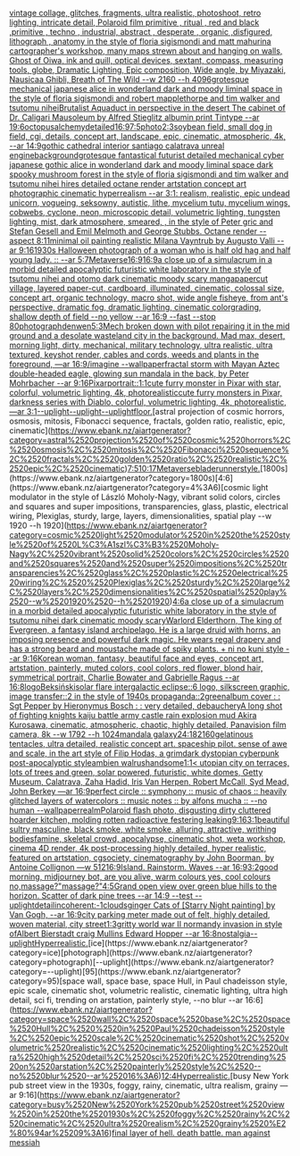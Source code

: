 [vintage collage, glitches, fragments, ultra realistic, photoshoot, retro lighting, intricate detail, Polaroid film primitive , ritual , red and black ,primitive , techno , industrial, abstract , desperate , organic ,disfigured, lithograph , anatomy in the style of floria sigismondi and matt mahurin](https://www.ebank.nz/aiartgenerator?category=vintage%2520collage%2C%2520glitches%2C%2520fragments%2C%2520ultra%2520realistic%2C%2520photoshoot%2C%2520retro%2520lighting%2C%2520intricate%2520detail%2C%2520Polaroid%2520film%2520primitive%2520%2C%2520ritual%2520%2C%2520red%2520and%2520black%2520%2Cprimitive%2520%2C%2520techno%2520%2C%2520industrial%2C%2520abstract%2520%2C%2520desperate%2520%2C%2520organic%2520%2Cdisfigured%2C%2520lithograph%2520%2C%2520anatomy%2520in%2520the%2520style%2520of%2520floria%2520sigismondi%2520and%2520matt%2520mahurin)[a cartographer's workshop, many maps strewn about and hanging on walls, Ghost of Oiwa, ink and quill, optical devices, sextant, compass, measuring tools, globe, Dramatic Lighting, Epic composition, Wide angle, by Miyazaki, Nausicaa Ghibli, Breath of The Wild  --w 2160  --h 4096](https://www.ebank.nz/aiartgenerator?category=a%2520cartographer%27s%2520workshop%2C%2520many%2520maps%2520strewn%2520about%2520and%2520hanging%2520on%2520walls%2C%2520Ghost%2520of%2520Oiwa%2C%2520ink%2520and%2520quill%2C%2520optical%2520devices%2C%2520sextant%2C%2520compass%2C%2520measuring%2520tools%2C%2520globe%2C%2520Dramatic%2520Lighting%2C%2520Epic%2520composition%2C%2520Wide%2520angle%2C%2520by%2520Miyazaki%2C%2520Nausicaa%2520Ghibli%2C%2520Breath%2520of%2520The%2520Wild%2520%2520--w%25202160%2520%2520--h%25204096)[grotesque mechanical japanese alice in wonderland dark and moody liminal space in the style of floria sigismondi and robert mapplethorpe and tim walker and tsutomu nihei](https://www.ebank.nz/aiartgenerator?category=grotesque%2520mechanical%2520japanese%2520alice%2520in%2520wonderland%2520dark%2520and%2520moody%2520liminal%2520space%2520in%2520the%2520style%2520of%2520floria%2520sigismondi%2520and%2520robert%2520mapplethorpe%2520and%2520tim%2520walker%2520and%2520tsutomu%2520nihei)[Brutalist Aquaduct in perspective in the desert The cabinet of Dr. Caligari Mausoleum by Alfred Stieglitz albumin print Tintype --ar 19:6](https://www.ebank.nz/aiartgenerator?category=Brutalist%2520Aquaduct%2520in%2520perspective%2520in%2520the%2520desert%2520The%2520cabinet%2520of%2520Dr.%2520Caligari%2520Mausoleum%2520by%2520Alfred%2520Stieglitz%2520albumin%2520print%2520Tintype%2520--ar%252019%3A6)[octopus](https://www.ebank.nz/aiartgenerator?category=octopus)[alchemy](https://www.ebank.nz/aiartgenerator?category=alchemy)[detailed](https://www.ebank.nz/aiartgenerator?category=detailed)[16:9](https://www.ebank.nz/aiartgenerator?category=16%3A9)[7:5](https://www.ebank.nz/aiartgenerator?category=7%3A5)[photo](https://www.ebank.nz/aiartgenerator?category=photo)[2:3](https://www.ebank.nz/aiartgenerator?category=2%3A3)[soybean field, small dog in field, cgi, details, concept art, landscape, epic, cinematic, atmospheric, 4k, --ar 14:9](https://www.ebank.nz/aiartgenerator?category=soybean%2520field%2C%2520small%2520dog%2520in%2520field%2C%2520cgi%2C%2520details%2C%2520concept%2520art%2C%2520landscape%2C%2520epic%2C%2520cinematic%2C%2520atmospheric%2C%25204k%2C%2520--ar%252014%3A9)[gothic cathedral interior santiago calatrava unreal engine](https://www.ebank.nz/aiartgenerator?category=gothic%2520cathedral%2520interior%2520santiago%2520calatrava%2520unreal%2520engine)[background](https://www.ebank.nz/aiartgenerator?category=background)[grotesque fantastical futurist detailed mechanical cyber japanese gothic alice in wonderland dark and moody liminal space dark spooky mushroom forest in the style of floria sigismondi and tim walker and tsutomu nihei hires detailed octane render artstation concept art photographic cinematic hyperrealism --ar 3:1](https://www.ebank.nz/aiartgenerator?category=grotesque%2520fantastical%2520futurist%2520detailed%2520mechanical%2520cyber%2520japanese%2520gothic%2520alice%2520in%2520wonderland%2520dark%2520and%2520moody%2520liminal%2520space%2520dark%2520spooky%2520mushroom%2520forest%2520in%2520the%2520style%2520of%2520floria%2520sigismondi%2520and%2520tim%2520walker%2520and%2520tsutomu%2520nihei%2520hires%2520detailed%2520octane%2520render%2520artstation%2520concept%2520art%2520photographic%2520cinematic%2520hyperrealism%2520--ar%25203%3A1)[: realism, realistic, epic undead unicorn, vogueing, seksowny, autistic, lithe, mycelium tutu, mycelium wings, cobwebs, cyclone, neon, microscopic detail, volumetric lighting, tungsten lighting, mist, dark atmosphere, smeared, , in the style of Peter gric and Stefan Gesell and Emil Melmoth and George Stubbs. Octane render --aspect 8:11](https://www.ebank.nz/aiartgenerator?category=%3A%2520realism%2C%2520realistic%2C%2520epic%2520undead%2520unicorn%2C%2520vogueing%2C%2520seksowny%2C%2520autistic%2C%2520lithe%2C%2520mycelium%2520tutu%2C%2520mycelium%2520wings%2C%2520cobwebs%2C%2520cyclone%2C%2520neon%2C%2520microscopic%2520detail%2C%2520volumetric%2520lighting%2C%2520tungsten%2520lighting%2C%2520mist%2C%2520dark%2520atmosphere%2C%2520smeared%2C%2520%2C%2520in%2520the%2520style%2520of%2520Peter%2520gric%2520and%2520Stefan%2520Gesell%2520and%2520Emil%2520Melmoth%2520and%2520George%2520Stubbs.%2520Octane%2520render%2520--aspect%25208%3A11)[minimal oil painting realistic Milana Vayntrub by Augusto Valli --ar 9:16](https://www.ebank.nz/aiartgenerator?category=minimal%2520oil%2520painting%2520realistic%2520Milana%2520Vayntrub%2520by%2520Augusto%2520Valli%2520--ar%25209%3A16)[1930s Halloween photograph of a woman who is half old hag and half young lady. :: --ar 5:7](https://www.ebank.nz/aiartgenerator?category=1930s%2520Halloween%2520photograph%2520of%2520a%2520woman%2520who%2520is%2520half%2520old%2520hag%2520and%2520half%2520young%2520lady.%2520%3A%3A%2520--ar%25205%3A7)[Metaverse](https://www.ebank.nz/aiartgenerator?category=Metaverse)[16:9](https://www.ebank.nz/aiartgenerator?category=16%3A9)[16:9](https://www.ebank.nz/aiartgenerator?category=16%3A9)[a close up of a simulacrum in a morbid detailed apocalyptic futuristic white laboratory in the style of tsutomu nihei and otomo dark cinematic moody scary manga](https://www.ebank.nz/aiartgenerator?category=a%2520close%2520up%2520of%2520a%2520simulacrum%2520in%2520a%2520morbid%2520detailed%2520apocalyptic%2520futuristic%2520white%2520laboratory%2520in%2520the%2520style%2520of%2520tsutomu%2520nihei%2520and%2520otomo%2520dark%2520cinematic%2520moody%2520scary%2520manga)[papercut village, layered paper-cut, cardboard, illuminated, cinematic, colossal size, concept art, organic technology, macro shot, wide angle fisheye, from ant's perspective, dramatic fog, dramatic lighting, cinematic colorgrading, shallow depth of field --no yellow --ar 16:9 --fast --stop 80](https://www.ebank.nz/aiartgenerator?category=papercut%2520village%2C%2520layered%2520paper-cut%2C%2520cardboard%2C%2520illuminated%2C%2520cinematic%2C%2520colossal%2520size%2C%2520concept%2520art%2C%2520organic%2520technology%2C%2520macro%2520shot%2C%2520wide%2520angle%2520fisheye%2C%2520from%2520ant%27s%2520perspective%2C%2520dramatic%2520fog%2C%2520dramatic%2520lighting%2C%2520cinematic%2520colorgrading%2C%2520shallow%2520depth%2520of%2520field%2520--no%2520yellow%2520--ar%252016%3A9%2520--fast%2520--stop%252080)[photograph](https://www.ebank.nz/aiartgenerator?category=photograph)[denwen](https://www.ebank.nz/aiartgenerator?category=denwen)[](https://www.ebank.nz/aiartgenerator?category=)[5:3](https://www.ebank.nz/aiartgenerator?category=5%3A3)[Mech broken down with pilot repairing it in the mid ground and a desolate wasteland city in the background. Mad max, desert, morning light, dirty, mechanical, military technology, ultra realistic, ultra textured, keyshot render, cables and cords, weeds and plants in the foreground, —ar 16:9](https://www.ebank.nz/aiartgenerator?category=Mech%2520broken%2520down%2520with%2520pilot%2520repairing%2520it%2520in%2520the%2520mid%2520ground%2520and%2520a%2520desolate%2520wasteland%2520city%2520in%2520the%2520background.%2520Mad%2520max%2C%2520desert%2C%2520morning%2520light%2C%2520dirty%2C%2520mechanical%2C%2520military%2520technology%2C%2520ultra%2520realistic%2C%2520ultra%2520textured%2C%2520keyshot%2520render%2C%2520cables%2520and%2520cords%2C%2520weeds%2520and%2520plants%2520in%2520the%2520foreground%2C%2520%E2%80%94ar%252016%3A9)[/imagine --wallpaper](https://www.ebank.nz/aiartgenerator?category=/imagine%2520--wallpaper)[fractal storm with Mayan Aztec double-headed eagle, glowing sun mandala in the back, by Peter Mohrbacher  --ar 9:16](https://www.ebank.nz/aiartgenerator?category=fractal%2520storm%2520with%2520Mayan%2520Aztec%2520double-headed%2520eagle%2C%2520glowing%2520sun%2520mandala%2520in%2520the%2520back%2C%2520by%2520Peter%2520Mohrbacher%2520%2520--ar%25209%3A16)[Pixar](https://www.ebank.nz/aiartgenerator?category=Pixar)[portrait::](https://www.ebank.nz/aiartgenerator?category=portrait%3A%3A)[1:1](https://www.ebank.nz/aiartgenerator?category=1%3A1)[cute furry monster in Pixar with star, colorful, volumetric lighting, 4k, photorealistic](https://www.ebank.nz/aiartgenerator?category=cute%2520furry%2520monster%2520in%2520Pixar%2520with%2520star%2C%2520colorful%2C%2520volumetric%2520lighting%2C%25204k%2C%2520photorealistic)[cute furry monsters in Pixar, darkness series with Diablo, colorful, volumetric lighting, 4k, photorealistic, —ar 3:1](https://www.ebank.nz/aiartgenerator?category=cute%2520furry%2520monsters%2520in%2520Pixar%2C%2520darkness%2520series%2520with%2520Diablo%2C%2520colorful%2C%2520volumetric%2520lighting%2C%25204k%2C%2520photorealistic%2C%2520%E2%80%94ar%25203%3A1)[--uplight](https://www.ebank.nz/aiartgenerator?category=--uplight)[--uplight](https://www.ebank.nz/aiartgenerator?category=--uplight)[--uplight](https://www.ebank.nz/aiartgenerator?category=--uplight)[floor.](https://www.ebank.nz/aiartgenerator?category=floor.)[astral projection of cosmic horrors, osmosis, mitosis, Fibonacci sequence, fractals, golden ratio, realistic, epic, cinematic](https://www.ebank.nz/aiartgenerator?category=astral%2520projection%2520of%2520cosmic%2520horrors%2C%2520osmosis%2C%2520mitosis%2C%2520Fibonacci%2520sequence%2C%2520fractals%2C%2520golden%2520ratio%2C%2520realistic%2C%2520epic%2C%2520cinematic)[7:5](https://www.ebank.nz/aiartgenerator?category=7%3A5)[10:17](https://www.ebank.nz/aiartgenerator?category=10%3A17)[Metaverse](https://www.ebank.nz/aiartgenerator?category=Metaverse)[bladerunner](https://www.ebank.nz/aiartgenerator?category=bladerunner)[style.](https://www.ebank.nz/aiartgenerator?category=style.)[1800s](https://www.ebank.nz/aiartgenerator?category=1800s)[4:6](https://www.ebank.nz/aiartgenerator?category=4%3A6)[cosmic light modulator in the style of László Moholy-Nagy, vibrant solid colors, circles and squares and super impositions, transparencies, glass, plastic, electrical wiring,  Plexiglas, sturdy, large, layers, dimensionalities, spatial play --w 1920 --h 1920](https://www.ebank.nz/aiartgenerator?category=cosmic%2520light%2520modulator%2520in%2520the%2520style%2520of%2520L%C3%A1szl%C3%B3%2520Moholy-Nagy%2C%2520vibrant%2520solid%2520colors%2C%2520circles%2520and%2520squares%2520and%2520super%2520impositions%2C%2520transparencies%2C%2520glass%2C%2520plastic%2C%2520electrical%2520wiring%2C%2520%2520Plexiglas%2C%2520sturdy%2C%2520large%2C%2520layers%2C%2520dimensionalities%2C%2520spatial%2520play%2520--w%25201920%2520--h%25201920)[4:6](https://www.ebank.nz/aiartgenerator?category=4%3A6)[a close up of a simulacrum in a morbid detailed apocalyptic futuristic white laboratory in the style of tsutomu nihei dark cinematic moody scary](https://www.ebank.nz/aiartgenerator?category=a%2520close%2520up%2520of%2520a%2520simulacrum%2520in%2520a%2520morbid%2520detailed%2520apocalyptic%2520futuristic%2520white%2520laboratory%2520in%2520the%2520style%2520of%2520tsutomu%2520nihei%2520dark%2520cinematic%2520moody%2520scary)[Warlord Elderthorn, The king of Evergreen, a fantasy island archipelago. He is a large druid with horns, an imposing presence and powerful dark magic. He wears regal drapery and has a strong beard and moustache made of spiky plants. + ni no kuni style --ar 9:16](https://www.ebank.nz/aiartgenerator?category=Warlord%2520Elderthorn%2C%2520The%2520king%2520of%2520Evergreen%2C%2520a%2520fantasy%2520island%2520archipelago.%2520He%2520is%2520a%2520large%2520druid%2520with%2520horns%2C%2520an%2520imposing%2520presence%2520and%2520powerful%2520dark%2520magic.%2520He%2520wears%2520regal%2520drapery%2520and%2520has%2520a%2520strong%2520beard%2520and%2520moustache%2520made%2520of%2520spiky%2520plants.%2520%2B%2520ni%2520no%2520kuni%2520style%2520--ar%25209%3A16)[Korean woman, fantasy, beautiful face and eyes, concept art, artstation, painterly, muted colors, cool colors, red flower, blond hair, symmetrical portrait, Charlie Bowater and Gabrielle Ragus --ar 16:8](https://www.ebank.nz/aiartgenerator?category=Korean%2520woman%2C%2520fantasy%2C%2520beautiful%2520face%2520and%2520eyes%2C%2520concept%2520art%2C%2520artstation%2C%2520painterly%2C%2520muted%2520colors%2C%2520cool%2520colors%2C%2520red%2520flower%2C%2520blond%2520hair%2C%2520symmetrical%2520portrait%2C%2520Charlie%2520Bowater%2520and%2520Gabrielle%2520Ragus%2520--ar%252016%3A8)[logo](https://www.ebank.nz/aiartgenerator?category=logo)[Beksiński](https://www.ebank.nz/aiartgenerator?category=Beksi%C5%84ski)[solar flare intergalactic eclipse::6 logo, silkscreen graphic, image transfer::2 in the style of 1940s propaganda::2](https://www.ebank.nz/aiartgenerator?category=solar%2520flare%2520intergalactic%2520eclipse%3A%3A6%2520logo%2C%2520silkscreen%2520graphic%2C%2520image%2520transfer%3A%3A2%2520in%2520the%2520style%2520of%25201940s%2520propaganda%3A%3A2)[green](https://www.ebank.nz/aiartgenerator?category=green)[album cover : : Sgt Pepper by Hieronymus Bosch : : very detailed, debauchery](https://www.ebank.nz/aiartgenerator?category=album%2520cover%2520%3A%2520%3A%2520Sgt%2520Pepper%2520by%2520Hieronymus%2520Bosch%2520%3A%2520%3A%2520very%2520detailed%2C%2520debauchery)[A long shot of fighting knights kaiju  battle army castle rain explosion mud Akira Kurosawa, cinematic, atmospheric, chaotic, highly detailed, Panavision film camera, 8k --w 1792 --h 1024](https://www.ebank.nz/aiartgenerator?category=A%2520long%2520shot%2520of%2520fighting%2520knights%2520kaiju%2520%2520battle%2520army%2520castle%2520rain%2520explosion%2520mud%2520Akira%2520Kurosawa%2C%2520cinematic%2C%2520atmospheric%2C%2520chaotic%2C%2520highly%2520detailed%2C%2520Panavision%2520film%2520camera%2C%25208k%2520--w%25201792%2520--h%25201024)[mandala galaxy](https://www.ebank.nz/aiartgenerator?category=mandala%2520galaxy)[24:18](https://www.ebank.nz/aiartgenerator?category=24%3A18)[2160](https://www.ebank.nz/aiartgenerator?category=2160)[gelatinous tentacles, ultra detailed, realistic concept art. spaceship pilot. sense of awe and scale, in the art style of Filip Hodas, a grimdark dystopian cyberpunk post-apocalyptic style](https://www.ebank.nz/aiartgenerator?category=gelatinous%2520tentacles%2C%2520ultra%2520detailed%2C%2520realistic%2520concept%2520art.%2520spaceship%2520pilot.%2520sense%2520of%2520awe%2520and%2520scale%2C%2520in%2520the%2520art%2520style%2520of%2520Filip%2520Hodas%2C%2520a%2520grimdark%2520dystopian%2520cyberpunk%2520post-apocalyptic%2520style)[ambien walrus](https://www.ebank.nz/aiartgenerator?category=ambien%2520walrus)[handsome](https://www.ebank.nz/aiartgenerator?category=handsome)[1:1](https://www.ebank.nz/aiartgenerator?category=1%3A1)[< utopian city on terraces, lots of trees and green, solar powered, futuristic, white domes, Getty Museum, Calatrava, Zaha Hadid, Iris Van Herpen, Robert McCall, Syd Mead, John Berkey —ar 16:9](https://www.ebank.nz/aiartgenerator?category=%3C%2520utopian%2520city%2520on%2520terraces%2C%2520lots%2520of%2520trees%2520and%2520green%2C%2520solar%2520powered%2C%2520futuristic%2C%2520white%2520domes%2C%2520Getty%2520Museum%2C%2520Calatrava%2C%2520Zaha%2520Hadid%2C%2520Iris%2520Van%2520Herpen%2C%2520Robert%2520McCall%2C%2520Syd%2520Mead%2C%2520John%2520Berkey%2520%E2%80%94ar%252016%3A9)[perfect circle :: symphony :: music of chaos :: heavily glitched layers of watercolors :: music notes :: by alfons mucha :: --no human --wallpaper](https://www.ebank.nz/aiartgenerator?category=perfect%2520circle%2520%3A%3A%2520symphony%2520%3A%3A%2520music%2520of%2520chaos%2520%3A%3A%2520heavily%2520glitched%2520layers%2520of%2520watercolors%2520%3A%3A%2520music%2520notes%2520%3A%3A%2520by%2520alfons%2520mucha%2520%3A%3A%2520--no%2520human%2520--wallpaper)[realm](https://www.ebank.nz/aiartgenerator?category=realm)[Polaroid flash photo, disgusting dirty cluttered hoarder kitchen, molding rotten radioactive festering leaking](https://www.ebank.nz/aiartgenerator?category=Polaroid%2520flash%2520photo%2C%2520disgusting%2520dirty%2520cluttered%2520hoarder%2520kitchen%2C%2520molding%2520rotten%2520radioactive%2520festering%2520leaking)[9:16](https://www.ebank.nz/aiartgenerator?category=9%3A16)[3:1](https://www.ebank.nz/aiartgenerator?category=3%3A1)[beautiful sultry masculine, black smoke, white smoke, alluring, attractive, writhing bodies](https://www.ebank.nz/aiartgenerator?category=beautiful%2520sultry%2520masculine%2C%2520black%2520smoke%2C%2520white%2520smoke%2C%2520alluring%2C%2520attractive%2C%2520writhing%2520bodies)[famine, skeletal crowd, apocalypse, cinematic shot, weta workshop, cinema 4D render, 4k post-processing highly detailed, hyper realistic, featured on artstation, cgsociety, cinematography by John Boorman, by Antoine Collignon —w 512](https://www.ebank.nz/aiartgenerator?category=famine%2C%2520skeletal%2520crowd%2C%2520apocalypse%2C%2520cinematic%2520shot%2C%2520weta%2520workshop%2C%2520cinema%25204D%2520render%2C%25204k%2520post-processing%2520highly%2520detailed%2C%2520hyper%2520realistic%2C%2520featured%2520on%2520artstation%2C%2520cgsociety%2C%2520cinematography%2520by%2520John%2520Boorman%2C%2520by%2520Antoine%2520Collignon%2520%E2%80%94w%2520512)[16:9](https://www.ebank.nz/aiartgenerator?category=16%3A9)[Island. Rainstorm. Waves --ar 16:9](https://www.ebank.nz/aiartgenerator?category=Island.%2520Rainstorm.%2520Waves%2520--ar%252016%3A9)[3:2](https://www.ebank.nz/aiartgenerator?category=3%3A2)[good morning, midjourney bot, are you alive, warm colours yes, cool colours no,](https://www.ebank.nz/aiartgenerator?category=good%2520morning%2C%2520midjourney%2520bot%2C%2520are%2520you%2520alive%2C%2520warm%2520colours%2520yes%2C%2520cool%2520colours%2520no%2C)[massage?"](https://www.ebank.nz/aiartgenerator?category=massage%3F%22)[massage?"](https://www.ebank.nz/aiartgenerator?category=massage%3F%22)[4:5](https://www.ebank.nz/aiartgenerator?category=4%3A5)[Grand open view over green blue hills to the horizon. Scatter of dark pine trees --ar 14:9 --test --uplight](https://www.ebank.nz/aiartgenerator?category=Grand%2520open%2520view%2520over%2520green%2520blue%2520hills%2520to%2520the%2520horizon.%2520Scatter%2520of%2520dark%2520pine%2520trees%2520--ar%252014%3A9%2520--test%2520--uplight)[detail](https://www.ebank.nz/aiartgenerator?category=detail)[incoherent:-1](https://www.ebank.nz/aiartgenerator?category=incoherent%3A-1)[clouds](https://www.ebank.nz/aiartgenerator?category=clouds)[ginger Cats of [Starry Night painting] by Van Gogh, --ar 16:9](https://www.ebank.nz/aiartgenerator?category=ginger%2520Cats%2520of%2520%5BStarry%2520Night%2520painting%5D%2520by%2520Van%2520Gogh%2C%2520--ar%252016%3A9)[city parking meter made out of felt, highly detailed, woven material, city street](https://www.ebank.nz/aiartgenerator?category=city%2520parking%2520meter%2520made%2520out%2520of%2520felt%2C%2520highly%2520detailed%2C%2520woven%2520material%2C%2520city%2520street)[1:3](https://www.ebank.nz/aiartgenerator?category=1%3A3)[gritty world war II normandy invasion in style ofAlbert Bierstadt craig Mullins Edward Hopper --ar 16:8](https://www.ebank.nz/aiartgenerator?category=gritty%2520world%2520war%2520II%2520normandy%2520invasion%2520in%2520style%2520ofAlbert%2520Bierstadt%2520craig%2520Mullins%2520Edward%2520Hopper%2520--ar%252016%3A8)[nostalgia](https://www.ebank.nz/aiartgenerator?category=nostalgia)[--uplight](https://www.ebank.nz/aiartgenerator?category=--uplight)[Hyperrealistic.](https://www.ebank.nz/aiartgenerator?category=Hyperrealistic.)[ice](https://www.ebank.nz/aiartgenerator?category=ice)[photograph](https://www.ebank.nz/aiartgenerator?category=photograph)[--uplight](https://www.ebank.nz/aiartgenerator?category=--uplight)[95](https://www.ebank.nz/aiartgenerator?category=95)[space wall, space base, space Hull,  in Paul chadeisson style, epic scale, cinematic shot, volumetric realistic, cinematic lighting, ultra high detail, sci fi, trending on arstation, painterly style, --no blur --ar 16:6](https://www.ebank.nz/aiartgenerator?category=space%2520wall%2C%2520space%2520base%2C%2520space%2520Hull%2C%2520%2520in%2520Paul%2520chadeisson%2520style%2C%2520epic%2520scale%2C%2520cinematic%2520shot%2C%2520volumetric%2520realistic%2C%2520cinematic%2520lighting%2C%2520ultra%2520high%2520detail%2C%2520sci%2520fi%2C%2520trending%2520on%2520arstation%2C%2520painterly%2520style%2C%2520--no%2520blur%2520--ar%252016%3A6)[12:4](https://www.ebank.nz/aiartgenerator?category=12%3A4)[Hyperrealistic.](https://www.ebank.nz/aiartgenerator?category=Hyperrealistic.)[busy New York pub street view in the 1930s, foggy, rainy, cinematic, ultra realism, grainy —ar 9:16](https://www.ebank.nz/aiartgenerator?category=busy%2520New%2520York%2520pub%2520street%2520view%2520in%2520the%25201930s%2C%2520foggy%2C%2520rainy%2C%2520cinematic%2C%2520ultra%2520realism%2C%2520grainy%2520%E2%80%94ar%25209%3A16)[final layer of hell. death battle. man against messiah](https://www.ebank.nz/aiartgenerator?category=final%2520layer%2520of%2520hell.%2520death%2520battle.%2520man%2520against%2520messiah)